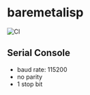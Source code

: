 # baremetalisp

![CI](https://github.com/ytakano/baremetalisp/workflows/CI/badge.svg)

## Serial Console

- baud rate: 115200
- no parity
- 1 stop bit
